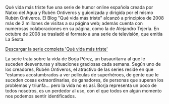 <style type="text/css">
#forkme_banner { display: none; }
#header_wrap .inner { max-width: 70%; }
#main_content { max-width: 70%; }
footer p { display: none; }
p { font-size: 14px.; }
</style>

Qué vida más triste fue una serie de humor online española creada por Natxo del Agua y Rubén Ontiveros y guionizada y dirigida por el mismo Rubén Ontiveros.
El Blog "Qué vida más triste" alcanzó a principios de 2008 más de 2 millones de visitas a su página web; además cuenta con numerosas colaboraciones en su página, como la de Alejandro Tejería.
En octubre de 2008 se trasladó el formato a una serie de televisión, que emitía La Sexta.

<a href="https://drive.google.com/drive/folders/1G7dkQflJ4JzOG0Nq1Ogr8HcVJXZ1IRge?usp=sharing">Descargar la serie completa 'Qué vida más triste'</a>

La serie trata sobre la vida de Borja Pérez, un basauritarra al que le suceden desventuras y situaciones graciosas cada semana.
Según uno de los creadores, Rubén Ontiveros, el atractivo de las series reside en que “estamos acostumbrados a ver películas de superhéroes, de gente que le suceden cosas extraordinarias, de ganadores, de personas que superan los problemas y triunfa… pero la vida no es así.
Borja representa un poco de todos nosotros, es un perdedor al uso, con el que todos en algún momento nos podemos sentir identificados.
